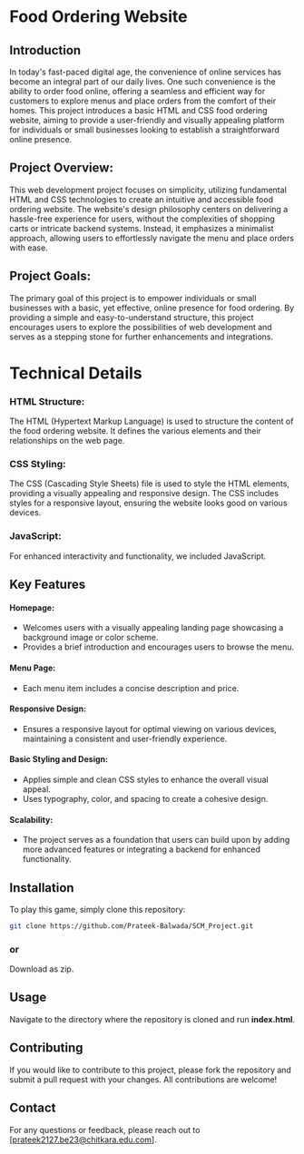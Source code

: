 # Food Ordering Website

## Introduction
In today's fast-paced digital age, the convenience of online services has become an integral part of our daily lives. One such convenience is the ability to order food online, offering a seamless and efficient way for customers to explore menus and place orders from the comfort of their homes. This project introduces a basic HTML and CSS food ordering website, aiming to provide a user-friendly and visually appealing platform for individuals or small businesses looking to establish a straightforward online presence.

## Project Overview:
This web development project focuses on simplicity, utilizing fundamental HTML and CSS technologies to create an intuitive and accessible food ordering website. The website's design philosophy centers on delivering a hassle-free experience for users, without the complexities of shopping carts or intricate backend systems. Instead, it emphasizes a minimalist approach, allowing users to effortlessly navigate the menu and place orders with ease.

## Project Goals:
The primary goal of this project is to empower individuals or small businesses with a basic, yet effective, online presence for food ordering. By providing a simple and easy-to-understand structure, this project encourages users to explore the possibilities of web development and serves as a stepping stone for further enhancements and integrations.

# Technical Details
### HTML Structure:
The HTML (Hypertext Markup Language) is used to structure the content of the food ordering website. It defines the various elements and their relationships on the web page.

### CSS Styling:
The CSS (Cascading Style Sheets) file is used to style the HTML elements, providing a visually appealing and responsive design.
The CSS includes styles for a responsive layout, ensuring the website looks good on various devices.

### JavaScript:
For enhanced interactivity and functionality, we included JavaScript.

## Key Features
#### Homepage:
-	Welcomes users with a visually appealing landing page showcasing a background image or color scheme.
-	Provides a brief introduction and encourages users to browse the menu.

#### Menu Page:
-	Each menu item includes a concise description and price.

#### Responsive Design:
-	Ensures a responsive layout for optimal viewing on various devices, maintaining a consistent and user-friendly experience.

#### Basic Styling and Design:
-	Applies simple and clean CSS styles to enhance the overall visual appeal.
-	Uses typography, color, and spacing to create a cohesive design.

#### Scalability:
-	The project serves as a foundation that users can build upon by adding more advanced features or integrating a backend for enhanced functionality.


## Installation
To play this game, simply clone this repository:

```bash
git clone https://github.com/Prateek-Balwada/SCM_Project.git
```
### or 
  Download as zip.

## Usage
Navigate to the directory where the repository is cloned and run **index.html**.

## Contributing
If you would like to contribute to this project, please fork the repository and submit a pull request with your changes. All contributions are welcome!

## Contact
For any questions or feedback, please reach out to [prateek2127.be23@chitkara.edu.com].
